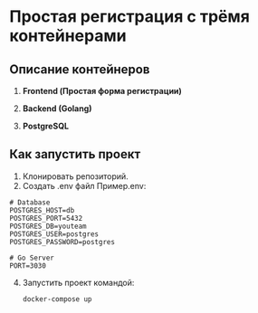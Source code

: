 # Простая регистрация с трёмя контейнерами

## Описание контейнеров

1. **Frontend (Простая форма регистрации)**

2. **Backend (Golang)**

3. **PostgreSQL**

## Как запустить проект

1. Клонировать репозиторий.
2. Создать .env файл
Пример.env:

  ```
  # Database
  POSTGRES_HOST=db
  POSTGRES_PORT=5432
  POSTGRES_DB=youteam
  POSTGRES_USER=postgres
  POSTGRES_PASSWORD=postgres

  # Go Server
  PORT=3030
  ```

4. Запустить проект командой:
   ```bash
   docker-compose up
   ```
